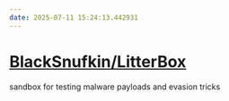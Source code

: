 ```yaml
---
date: 2025-07-11 15:24:13.442931
---
```


# [BlackSnufkin/LitterBox](https://github.com/BlackSnufkin/LitterBox)

sandbox for testing malware payloads and evasion tricks
